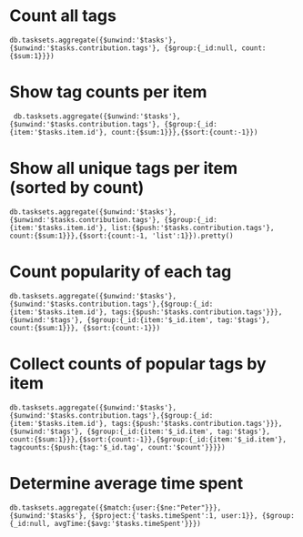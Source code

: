 
# Count all tags

```
db.tasksets.aggregate({$unwind:'$tasks'}, {$unwind:'$tasks.contribution.tags'}, {$group:{_id:null, count:{$sum:1}}})
```

# Show tag counts per item

```
 db.tasksets.aggregate({$unwind:'$tasks'}, {$unwind:'$tasks.contribution.tags'}, {$group:{_id:{item:'$tasks.item.id'}, count:{$sum:1}}},{$sort:{count:-1}})
```

# Show all unique tags per item (sorted by count)

```
db.tasksets.aggregate({$unwind:'$tasks'}, {$unwind:'$tasks.contribution.tags'}, {$group:{_id:{item:'$tasks.item.id'}, list:{$push:'$tasks.contribution.tags'}, count:{$sum:1}}},{$sort:{count:-1, 'list':1}}).pretty()
```

# Count popularity of each tag

```
db.tasksets.aggregate({$unwind:'$tasks'}, {$unwind:'$tasks.contribution.tags'},{$group:{_id:{item:'$tasks.item.id'}, tags:{$push:'$tasks.contribution.tags'}}}, {$unwind:'$tags'}, {$group:{_id:{item:'$_id.item', tag:'$tags'}, count:{$sum:1}}}, {$sort:{count:-1}})
```

# Collect counts of popular tags by item

```
db.tasksets.aggregate({$unwind:'$tasks'}, {$unwind:'$tasks.contribution.tags'},{$group:{_id:{item:'$tasks.item.id'}, tags:{$push:'$tasks.contribution.tags'}}}, {$unwind:'$tags'}, {$group:{_id:{item:'$_id.item', tag:'$tags'}, count:{$sum:1}}},{$sort:{count:-1}},{$group:{_id:{item:'$_id.item'}, tagcounts:{$push:{tag:'$_id.tag', count:'$count'}}}})
```

# Determine average time spent

```
db.tasksets.aggregate({$match:{user:{$ne:"Peter"}}}, {$unwind:'$tasks'}, {$project:{'tasks.timeSpent':1, user:1}}, {$group:{_id:null, avgTime:{$avg:'$tasks.timeSpent'}}})
```

